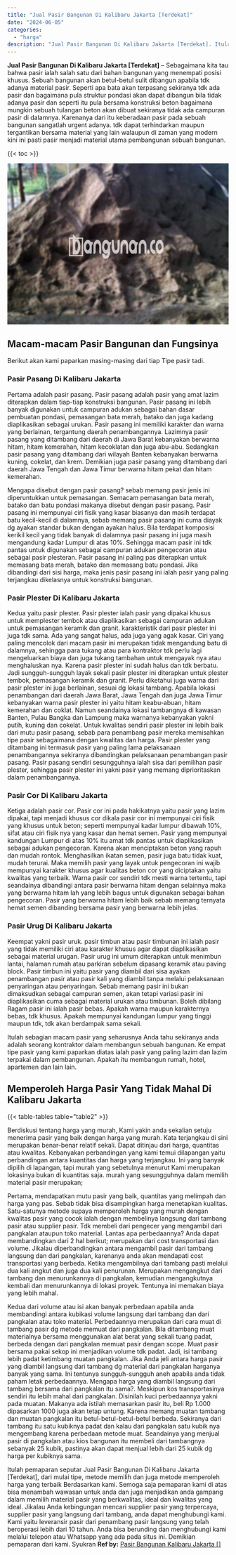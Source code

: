 ```yaml
---
title: "Jual Pasir Bangunan Di Kalibaru Jakarta [Terdekat]"
date: "2024-06-05"
categories: 
  - "harga"
description: "Jual Pasir Bangunan Di Kalibaru Jakarta [Terdekat]. Itulah pemaparan seputar Jual Pasir Bangunan Di Kalibaru Jakarta [Terdekat], dari mulai tipe, metode me..."
---
```


**Jual Pasir Bangunan Di Kalibaru Jakarta \[Terdekat\]** – Sebagaimana kita tau bahwa pasir ialah salah satu dari bahan bangunan yang menempati posisi khusus. Sebuah bangunan akan betul-betul sulit dibangun apabila tdk adanya material pasir. Seperti apa bata akan terpasang sekiranya tdk ada pasir dan bagaimana pula struktur pondasi akan dapat dibangun bila tidak adanya pasir dan seperti itu pula bersama konstruksi beton bagaimana mungkin sebuah tulangan beton akan dibuat sekiranya tidak ada campuran pasir di dalamnya. Karenanya dari itu keberadaan pasir pada sebuah bangunan sangatlah urgent adanya. tdk dapat terhindarkan maupun tergantikan bersama material yang lain walaupun di zaman yang modern kini ini pasti pasir menjadi material utama pembangunan sebuah bangunan.

{{< toc >}}

![Jual Pasir Bangunan Di Kalibaru Jakarta [Terdekat]](/images/jual-pasir-bangunan-71.png)

## Macam-macam Pasir Bangunan dan Fungsinya

Berikut akan kami paparkan masing-masing dari tiap Tipe pasir tadi.

### Pasir Pasang Di Kalibaru Jakarta

Pertama adalah pasir pasang. Pasir pasang adalah pasir yang amat lazim diterapkan dalam tiap-tiap konstruksi bangunan. Pasir pasang ini lebih banyak digunakan untuk campuran adukan sebagai bahan dasar pembuatan pondasi, pemasangan bata merah, batako dan juga kadang diaplikasikan sebagai urukan. Pasir pasang ini memiliki karakter dan warna yang berlainan, tergantung daerah penambangannya. Lazimnya pasir pasang yang ditambang dari daerah di Jawa Barat kebanyakan berwarna hitam, hitam kemerahan, hitam kecoklatan dan juga abu-abu. Sedangkan pasir pasang yang ditambang dari wilayah Banten kebanyakan berwarna kuning, cokelat, dan krem. Demikian juga pasir pasang yang ditambang dari daerah Jawa Tengah dan Jawa Timur berwarna hitam pekat dan hitam kemerahan.

Mengapa disebut dengan pasir pasang? sebab memang pasir jenis ini diperuntukkan untuk pemasangan. Semacam pemasangan bata merah, batako dan batu pondasi makanya disebut dengan pasir pasang. Pasir pasang ini mempunyai ciri fisik yang kasar biasanya dan masih terdapat batu kecil-kecil di dalamnya, sebab memang pasir pasang ini cuma diayak dg ayakan standar bukan dengan ayakan halus. Bila terdapat komposisi kerikil kecil yang tidak banyak di dalamnya pasir pasang ini juga masih mengandung kadar Lumpur di atas 10%. Sehingga macam pasir ini tdk pantas untuk digunakan sebagai campuran adukan pengecoran atau sebagai pasir plesteran. Pasir pasang ini paling pas diterapkan untuk memasang bata merah, batako dan memasang batu pondasi. Jika dibandingi dari sisi harga, maka jenis pasir pasang ini ialah pasir yang paling terjangkau dikelasnya untuk konstruksi bangunan.

### Pasir Plester Di Kalibaru Jakarta

Kedua yaitu pasir plester. Pasir plester ialah pasir yang dipakai khusus untuk memplester tembok atau diaplikasikan sebagai campuran adukan untuk pemasangan keramik dan granit. karakteristik dari pasir plester ini juga tdk sama. Ada yang sangat halus, ada juga yang agak kasar. Ciri yang paling mencolok dari macam pasir ini merupakan tidak mengandung batu di dalamnya, sehingga para tukang atau para kontraktor tdk perlu lagi mengeluarkan biaya dan juga tukang tambahan untuk mengayak nya atau menghaluskan nya. Karena pasir plester ini sudah halus dan tdk berbatu. Jadi sungguh-sungguh layak sekali pasir plester ini diterapkan untuk plester tembok, pemasangan keramik dan granit. Perlu diketahui juga warna dari pasir plester ini juga berlainan, sesuai dg lokasi tambang. Apabila lokasi penambangan dari daerah Jawa Barat, Jawa Tengah dan juga Jawa Timur kebanyakan warna pasir plester ini yaitu hitam keabu-abuan, hitam kemerahan dan coklat. Namun seandainya lokasi tambangnya di kawasan Banten, Pulau Bangka dan Lampung maka warnanya kebanyakan yakni putih, kuning dan cokelat. Untuk kwalitas sendiri pasir plester ini lebih baik dari mutu pasir pasang, sebab para penambang pasir mereka memisahkan tipe pasir sebagaimana dengan kwalitas dan harga. Pasir plester yang ditambang ini termasuk pasir yang paling lama pelaksanaan penambangannya sekiranya dibandingkan pelaksanaan penambangan pasir pasang. Pasir pasang sendiri sesungguhnya ialah sisa dari pemilihan pasir plester, sehingga pasir plester ini yakni pasir yang memang diprioritaskan dalam penambangannya.

### Pasir Cor Di Kalibaru Jakarta

Ketiga adalah pasir cor. Pasir cor ini pada hakikatnya yaitu pasir yang lazim dipakai, tapi menjadi khusus cor dikala pasir cor ini mempunyai ciri fisik yang khusus untuk beton; seperti mempunyai kadar lumpur dibawah 10%, sifat atau ciri fisik nya yang kasar dan hemat semen. Pasir yang mempunyai kandungan Lumpur di atas 10% itu amat tdk pantas untuk diaplikasikan sebagai adukan pengecoran. Karena akan menciptakan beton yang rapuh dan mudah rontok. Menghasilkan ikatan semen, pasir juga batu tidak kuat, mudah terurai. Maka memilih pasir yang layak untuk pengecoran ini wajib mempunyai karakter khusus agar kualitas beton cor yang diciptakan yaitu kwalitas yang terbaik. Warna pasir cor sendiri tdk mesti warna tertentu, tapi seandainya dibandingi antara pasir berwarna hitam dengan selainnya maka yang berwarna hitam lah yang lebih bagus untuk digunakan sebagai bahan pengecoran. Pasir yang berwarna hitam lebih baik sebab memang ternyata hemat semen dibanding bersama pasir yang berwarna lebih jelas.

### Pasir Urug Di Kalibaru Jakarta

Keempat yakni pasir uruk. pasir timbun atau pasir timbunan ini ialah pasir yang tidak memiliki ciri atau karakter khusus agar dapat diaplikasikan sebagai material urugan. Pasir urug ini umum diterapkan untuk menimbun lantai, halaman rumah atau parkiran sebelum dipasang keramik atau paving block. Pasir timbun ini yaitu pasir yang diambil dari sisa ayakan penambangan pasir atau pasir kali yang diambil tanpa melalui pelaksanaan penyaringan atau penyaringan. Sebab memang pasir ini bukan dimaksudkan sebagai campuran semen, akan tetapi variasi pasir ini diaplikasikan cuma sebagai material urukan atau timbunan. Boleh dibilang Ragam pasir ini ialah pasir bebas. Apakah warna maupun karakternya bebas, tdk khusus. Apakah mempunyai kandungan lumpur yang tinggi maupun tdk, tdk akan berdampak sama sekali.

Itulah sebagian macam pasir yang seharusnya Anda tahu sekiranya anda adalah seorang kontraktor dalam membangun sebuah bangunan. Ke empat tipe pasir yang kami paparkan diatas ialah pasir yang paling lazim dan lazim terpakai dalam pembangunan. Apakah itu membangun rumah, hotel, apartemen dan lain lain.

## Memperoleh Harga Pasir Yang Tidak Mahal Di Kalibaru Jakarta

{{< table-tables table="table2" >}}

Berdiskusi tentang harga yang murah, Kami yakin anda sekalian setuju menerima pasir yang baik dengan harga yang murah. Kata terjangkau di sini merupakan benar-benar relatif sekali. Dapat ditinjau dari harga, quantitas atau kwalitas. Kebanyakan perbandingan yang kami temui dilapangan yaitu perbandingan antara kuantitas dan harga yang terjangkau. Ini yang banyak dipilih di lapangan, tapi murah yang sebetulnya menurut Kami merupakan lokasinya bukan di kuantitas saja. murah yang sesungguhnya dalam memilih material pasir merupakan;

Pertama, mendapatkan mutu pasir yang baik, quantitas yang melimpah dan harga yang pas. Sebab tidak bisa disampingkan harga menetapkan kualitas. Satu-satunya metode supaya memperoleh harga yang murah dengan kwalitas pasir yang cocok ialah dengan membelinya langsung dari tambang pasir atau supplier pasir. Tdk membeli dari pengecer yang mengambil dari pangkalan ataupun toko material. Lantas apa perbedaannya? Anda dapat membandingkan dari 2 hal berikut; merupakan dari cost transportasi dan volume. Jikalau diperbandingkan antara mengambil pasir dari tambang langsung dan dari pangkalan, karenanya anda akan mendapati cost transportasi yang berbeda. Ketika mengambilnya dari tambang pasti melalui dua kali angkut dan juga dua kali penurunan. Merupakan mengangkut dari tambang dan menurunkannya di pangkalan, kemudian mengangkutnya kembali dan menurunkannya di lokasi proyek. Tentunya ini memakan biaya yang lebih mahal.

Kedua dari volume atau isi akan banyak perbedaan apabila anda membandingi antara kubikasi volume langsung dari tambang dan dari pangkalan atau toko material. Perbedaannya merupakan dari cara muat di tambang pasir dg metode memuat dari pangkalan. Bila ditambang muat materialnya bersama menggunakan alat berat yang sekali tuang padat, berbeda dengan dari pangkalan memuat pasir dengan scope. Muat pasir bersama pakai sekop ini menjadikan volume tdk padat. Jadi, isi tambang lebih padat ketimbang muatan pangkalan. Jika Anda jeli antara harga pasir yang diambil langsung dari tambang dg material dari pangkalan harganya banyak yang sama. Ini tentunya sungguh-sungguh aneh apabila anda tidak paham letak perbedaannya. Mengapa harga yang diambil langsung dari tambang bersama dari pangkalan itu sama?. Meskipun kos transportasinya sendiri itu lebih mahal dari pangkalan. Disinilah kuci perbedaannya yakni pada muatan. Makanya ada istilah memasarkan pasir itu, beli Rp 1.000 dipasarkan 1000 juga akan tetap untung. Karena memang muatan tambang dan muatan pangkalan itu betul-betul-betul-betul berbeda. Sekiranya dari tambang itu satu kubiknya padat dan kalau dari pangkalan satu kubik nya mengembang karena perbedaan metode muat. Seandainya yang menjual pasir di pangkalan atau kios bangunan itu membeli dari tambangnya sebanyak 25 kubik, pastinya akan dapat menjual lebih dari 25 kubik dg harga per kubiknya sama.

Itulah pemaparan seputar Jual Pasir Bangunan Di Kalibaru Jakarta \[Terdekat\], dari mulai tipe, metode memilih dan juga metode memperoleh harga yang terbaik Berdasarkan kami. Semoga saja pemaparan kami di atas bisa menambah wawasan untuk anda dan juga menjadikan anda gampang dalam memilih material pasir yang berkwalitas, ideal dan kwalitas yang ideal. Jikalau Anda kebingungan mencari supplier pasir yang terpercaya, supplier pasir yang langsung dari tambang, anda dapat menghubungi kami. Kami yaitu leveransir pasir dari penambang pasir langsung yang telah beroperasi lebih dari 10 tahun. Anda bisa berunding dan menghubungi kami melalui telepon atau Whatsapp yang ada pada situs ini. Demikian pemaparan dari kami. Syukran
**Ref by:** [Pasir Bangunan Kalibaru Jakarta []](https://id.wikipedia.org/wiki/Pasir)
